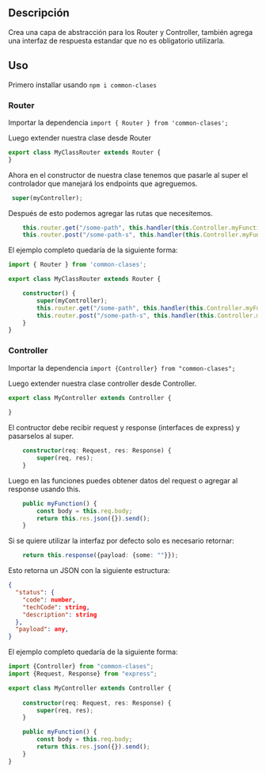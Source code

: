 ## Descripción

Crea una capa de abstracción para los Router y Controller, también agrega una interfaz de respuesta estandar que no es
obligatorio utilizarla.

## Uso

Primero installar usando `npm i common-clases`

### Router

Importar la dependencia `import { Router } from 'common-clases';`

Luego extender nuestra clase desde Router

```typescript
export class MyClassRouter extends Router {
}
```

Ahora en el constructor de nuestra clase tenemos que pasarle al super el controlador que manejará los endpoints que
agreguemos.

```typescript
 super(myController);
```
Después de esto podemos agregar las rutas que necesitemos.

```typescript
    this.router.get("/some-path", this.handler(this.Controller.myFunction));
    this.router.post("/some-path-s", this.handler(this.Controller.myFunctions));
```

El ejemplo completo quedaría de la siguiente forma:

````typescript
import { Router } from 'common-clases';

export class MyClassRouter extends Router {

    constructor() {
        super(myController);
        this.router.get("/some-path", this.handler(this.Controller.myFunction));
        this.router.post("/some-path-s", this.handler(this.Controller.myFunctions));
    }
}
````

### Controller

Importar la dependencia `import {Controller} from "common-clases";`

Luego extender nuestra clase controller desde Controller.

```typescript
export class MyController extends Controller {
    
}
```
El contructor debe recibir request y response (interfaces de express) y pasarselos al super.
````typescript
    constructor(req: Request, res: Response) {
        super(req, res);
    }
````
Luego en las funciones puedes obtener datos del request o agregar al response usando this.

````typescript
    public myFunction() {
        const body = this.req.body;
        return this.res.json({}).send();
    }
````

Si se quiere utilizar la interfaz por defecto solo es necesario retornar:
```typescript
    return this.response({payload: {some: ""}});
```
Esto retorna un JSON con la siguiente estructura:
```json
{
  "status": {
    "code": number,
    "techCode": string,
    "description": string
  },
  "payload": any,
}
```
El ejemplo completo quedaría de la siguiente forma:
```typescript
import {Controller} from "common-clases";
import {Request, Response} from "express";

export class MyController extends Controller {
    
    constructor(req: Request, res: Response) {
        super(req, res);
    }

    public myFunction() {
        const body = this.req.body;
        return this.res.json({}).send();
    }
}
```
